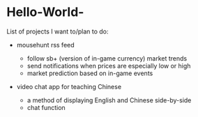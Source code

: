 # Hello-World-

List of projects I want to/plan to do:
- mousehunt rss feed
  - follow sb+ (version of in-game currency) market trends
  - send notifications when prices are especially low or high
  - market prediction based on in-game events

- video chat app for teaching Chinese
  - a method of displaying English and Chinese side-by-side
  - chat function
